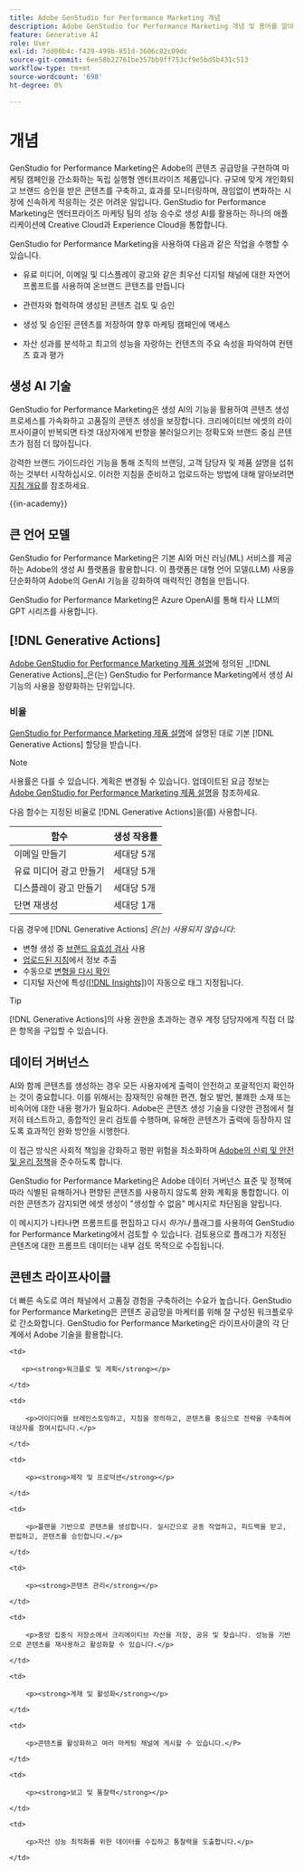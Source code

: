 ```yaml
---
title: Adobe GenStudio for Performance Marketing 개념
description: Adobe GenStudio for Performance Marketing 개념 및 용어를 알아봅니다.
feature: Generative AI
role: User
exl-id: 7dd00b4c-f429-499b-851d-3606c82c09dc
source-git-commit: 6ee58b22761be357bb9ff753cf9e5bd5b431c513
workflow-type: tm+mt
source-wordcount: '698'
ht-degree: 0%

---
```


# 개념

GenStudio for Performance Marketing은 Adobe의 콘텐츠 공급망을 구현하여 마케팅 캠페인을 간소화하는 독립 실행형 엔터프라이즈 제품입니다. 규모에 맞게 개인화되고 브랜드 승인을 받은 콘텐츠를 구축하고, 효과를 모니터링하며, 끊임없이 변화하는 시장에 신속하게 적응하는 것은 어려운 일입니다. GenStudio for Performance Marketing은 엔터프라이즈 마케팅 팀의 성능 승수로 생성 AI를 활용하는 하나의 애플리케이션에 Creative Cloud과 Experience Cloud을 통합합니다.

GenStudio for Performance Marketing을 사용하여 다음과 같은 작업을 수행할 수 있습니다.

* 유료 미디어, 이메일 및 디스플레이 광고와 같은 최우선 디지털 채널에 대한 자연어 프롬프트를 사용하여 온브랜드 콘텐츠를 만듭니다

* 관련자와 협력하여 생성된 콘텐츠 검토 및 승인
* 생성 및 승인된 콘텐츠를 저장하여 향후 마케팅 캠페인에 액세스
* 자산 성과를 분석하고 최고의 성능을 자랑하는 컨텐츠의 주요 속성을 파악하여 컨텐츠 효과 평가

## 생성 AI 기술

GenStudio for Performance Marketing은 생성 AI의 기능을 활용하여 콘텐츠 생성 프로세스를 가속화하고 고품질의 콘텐츠 생성을 보장합니다. 크리에이티브 에셋의 라이프사이클이 반복되면 타겟 대상자에게 반향을 불러일으키는 정확도와 브랜드 중심 콘텐츠가 점점 더 많아집니다.

강력한 브랜드 가이드라인 기능을 통해 조직의 브랜딩, 고객 담당자 및 제품 설명을 섭취하는 것부터 시작하십시오. 이러한 지침을 준비하고 업로드하는 방법에 대해 알아보려면 [지침 개요](../user-guide/guidelines/overview.md)를 참조하세요.

{{in-academy}}

## 큰 언어 모델

GenStudio for Performance Marketing은 기본 AI와 머신 러닝(ML) 서비스를 제공하는 Adobe의 생성 AI 플랫폼을 활용합니다. 이 플랫폼은 대형 언어 모델(LLM) 사용을 단순화하여 Adobe의 GenAI 기능을 강화하여 매력적인 경험을 만듭니다.

GenStudio for Performance Marketing은 Azure OpenAI를 통해 타사 LLM의 GPT 시리즈를 사용합니다.<!-- Claude, and Gemini models. -->

## [!DNL Generative Actions]

[Adobe GenStudio for Performance Marketing 제품 설명](https://helpx.adobe.com/legal/product-descriptions/adobe-genstudio-for-performance-marketing---product-description.html)에 정의된 _[!DNL Generative Actions]_은(는) GenStudio for Performance Marketing에서 생성 AI 기능의 사용을 정량화하는 단위입니다.

<!-- Add example about usage mode?
Where users check how many generative actions they have left
How they re-up their genactions
If genactions roll over month to month or not -->

### 비율

[GenStudio for Performance Marketing 제품 설명](https://helpx.adobe.com/legal/product-descriptions/adobe-genstudio-for-performance-marketing---product-description.html)에 설명된 대로 기본 [!DNL Generative Actions] 할당을 받습니다.

>[!NOTE]
>
>사용률은 다를 수 있습니다. 계획은 변경될 수 있습니다. 업데이트된 요금 정보는 [Adobe GenStudio for Performance Marketing 제품 설명](https://helpx.adobe.com/legal/product-descriptions/adobe-genstudio-for-performance-marketing---product-description.html)을 참조하세요.

다음 함수는 지정된 비율로 [!DNL Generative Actions]을(를) 사용합니다.

| 함수 | 생성 작용률 |
| -----------------------  | ------------------ |
| 이메일 만들기 | 세대당 5개 |
| 유료 미디어 광고 만들기 | 세대당 5개 |
| 디스플레이 광고 만들기 | 세대당 5개 |
| 단면 재생성 | 세대당 1개 |

<!-- | Generate on-brand images | 1 per prompt  |
| Translation              | 1 per prompt  |
| Video: ADLS              | 1 per prompt  |
| Video: TTS + Avatar      | 1 per prompt  | -->

다음 경우에 [!DNL Generative Actions] _은(는) 사용되지 않습니다_:

* 변형 생성 중 [브랜드 유효성 검사](/help/user-guide/guidelines/brand-validation.md) 사용
* [업로드된 지침](/help/user-guide/guidelines/add-guidelines.md)에서 정보 추출
* 수동으로 [변형을 다시 확인](/help/user-guide/guidelines/brand-validation.md#improve-brand-alignment)
* 디지털 자산에 특성([[!DNL Insights]](/help/user-guide/insights/overview.md))이 자동으로 태그 지정됩니다.

>[!TIP]
>
>[!DNL Generative Actions]의 사용 권한을 초과하는 경우 계정 담당자에게 직접 더 많은 항목을 구입할 수 있습니다.

## 데이터 거버넌스

AI와 함께 콘텐츠를 생성하는 경우 모든 사용자에게 출력이 안전하고 포괄적인지 확인하는 것이 중요합니다. 이를 위해서는 잠재적인 유해한 편견, 혐오 발언, 불쾌한 소재 또는 비속어에 대한 내용 평가가 필요하다. Adobe은 콘텐츠 생성 기술을 다양한 관점에서 철저히 테스트하고, 종합적인 윤리 검토를 수행하며, 유해한 콘텐츠가 출력에 등장하지 않도록 효과적인 완화 방안을 시행한다.

이 접근 방식은 사회적 책임을 강화하고 평판 위험을 최소화하며 [Adobe의 신뢰 및 안전 및 윤리 정책](https://www.adobe.com/content/dam/cc/en/ai-ethics/pdfs/Adobe-AI-Ethics-Principles.pdf)을 준수하도록 합니다.

GenStudio for Performance Marketing은 Adobe 데이터 거버넌스 표준 및 정책에 따라 식별된 유해하거나 편향된 콘텐츠를 사용하지 않도록 완화 계획을 통합합니다. 이러한 콘텐츠가 감지되면 에셋 생성이 &quot;생성할 수 없음&quot; 메시지로 차단됨을 알립니다.

이 메시지가 나타나면 프롬프트를 편집하고 다시 _하거나_ 플래그를 사용하여 GenStudio for Performance Marketing에서 검토할 수 있습니다. 검토용으로 플래그가 지정된 콘텐츠에 대한 프롬프트 데이터는 내부 검토 목적으로 수집됩니다.

## 콘텐츠 라이프사이클

더 빠른 속도로 여러 채널에서 고품질 경험을 구축하려는 수요가 높습니다. GenStudio for Performance Marketing은 콘텐츠 공급망을 마케터를 위해 잘 구성된 워크플로우로 간소화합니다. GenStudio for Performance Marketing은 라이프사이클의 각 단계에서 Adobe 기술을 활용합니다.

<table style="table-layout:auto">

<tr style="border: 0;">

    <td>

       <p><strong>워크플로 및 계획</strong></p>

    </td>

    <td>

        <p>아이디어를 브레인스토밍하고, 지침을 정의하고, 콘텐츠를 중심으로 전략을 구축하여 대상자를 참여시킵니다.</p>

    </td>

</tr>

<tr style="border: 0;">

    <td>

        <p><strong>제작 및 프로덕션</strong></p>

    </td>

    <td>

        <p>플랜을 기반으로 콘텐츠를 생성합니다. 실시간으로 공동 작업하고, 피드백을 받고, 편집하고, 콘텐츠를 승인합니다.</p>

    </td>

</tr>

<tr style="border: 0;">

    <td>

        <p><strong>콘텐츠 관리</strong></p>

    </td>

    <td>

        <p>중앙 집중식 저장소에서 크리에이티브 자산을 저장, 공유 및 찾습니다. 성능을 기반으로 콘텐츠를 재사용하고 활성화할 수 있습니다.</p>

    </td>

</tr>

<tr style="border: 0;">

    <td>

        <p><strong>게재 및 활성화</strong></p>

    </td>

    <td>

        <p>콘텐츠를 활성화하고 여러 마케팅 채널에 게시할 수 있습니다.</P>

    </td>

</tr>

<tr style="border: 0;">

    <td>

        <p><strong>보고 및 통찰력</strong></p>

    </td>

    <td>

        <p>자산 성능 최적화를 위한 데이터를 수집하고 통찰력을 도출합니다.</p>

    </td>

</tr>

</table>
